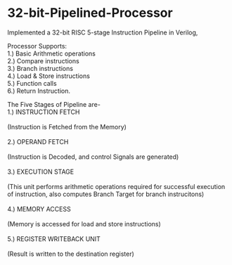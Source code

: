 # 32-bit-Pipelined-Processor
Implemented a 32-bit RISC 5-stage Instruction Pipeline in Verilog, 

Processor Supports:
<br />1.) Basic Arithmetic operations
<br />2.) Compare instructions
<br />3.) Branch instructions
<br />4.) Load & Store instructions
<br />5.) Function calls 
<br />6.) Return Instruction.

The Five Stages of Pipeline are- 
<br /> 1.) INSTRUCTION FETCH        
<br /> (Instruction is Fetched from the Memory)
<br />
<br /> 2.) OPERAND FETCH            
<br /> (Instruction is Decoded, and control Signals are generated)
<br />
<br /> 3.) EXECUTION STAGE          
<br /> (This unit performs arithmetic operations required for successful execution of instruction, also computes Branch Target for branch instrucitons)
<br />
<br /> 4.) MEMORY ACCESS            
<br /> (Memory is accessed for load and store instructions)
<br />
<br /> 5.) REGISTER WRITEBACK UNIT  
<br /> (Result is written to the destination register)
